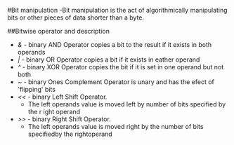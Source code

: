 #Bit manipulation
-Bit manipulation is the act of algorithmically manipulating bits or other pieces of data shorter than a byte.

##Bitwise operator and description
- *&* - binary AND Operator copies a bit to the result if it exists in both operands
- *|* - binary OR Operator copies a bit if it exists in eather operand
- *^* - binary XOR Operator copies the bit if it is set in one operand but not both
- *~* - binary Ones Complement Operator is unary and has the efect of 'flipping' bits
- *<<* - binary Left Shift Operator.
    - The left operands value is moved left by number of bits specified by the r      ight operand
- *>>* - binary Right Shift Operator.
    - The left operands value is moved right by the number of bits specifiedby the rightoperand
